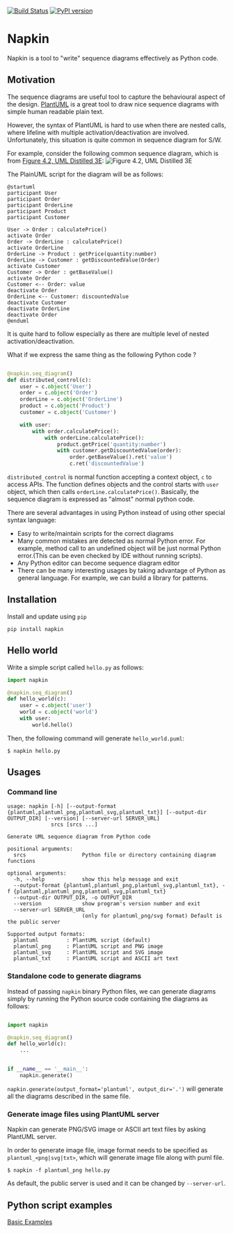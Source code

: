 [![Build Status](https://travis-ci.org/pinetr2e/napkin.svg?branch=master)](https://travis-ci.org/pinetr2e/napkin)
[![PyPI version](https://badge.fury.io/py/napkin.svg)](https://badge.fury.io/py/napkin)
# Napkin

Napkin is a tool to "write" sequence diagrams effectively as Python code.


## Motivation
The sequence diagrams are useful tool to capture the behavioural aspect of the
design. [PlantUML](http://plantuml.com) is a great tool to draw nice sequence
diagrams with simple human readable plain text.

However, the syntax of PlantUML is hard to use when there are nested calls,
where lifeline with multiple activation/deactivation are involved.
Unfortunately, this situation is quite common in sequence diagram for S/W.

For example, consider the following common sequence diagram,
which is from [Figure 4.2, UML Distilled 3E](https://my.safaribooksonline.com/book/software-engineering-and-development/uml/0321193687/sequence-diagrams/ch04):
![Figure 4.2, UML Distilled 3E](images/distributed_control.png)

The PlainUML script for the diagram will be as follows:
```plantuml
@startuml
participant User
participant Order
participant OrderLine
participant Product
participant Customer

User -> Order : calculatePrice()
activate Order
Order -> OrderLine : calculatePrice()
activate OrderLine
OrderLine -> Product : getPrice(quantity:number)
OrderLine -> Customer : getDiscountedValue(Order)
activate Customer
Customer -> Order : getBaseValue()
activate Order
Customer <-- Order: value
deactivate Order
OrderLine <-- Customer: discountedValue
deactivate Customer
deactivate OrderLine
deactivate Order
@enduml
```
It is quite hard to follow especially as there are multiple level of nested activation/deactivation.

What if we express the same thing as the following Python code ?
```python

@napkin.seq_diagram()
def distributed_control(c):
    user = c.object('User')
    order = c.object('Order')
    orderLine = c.object('OrderLine')
    product = c.object('Product')
    customer = c.object('Customer')

    with user:
        with order.calculatePrice():
            with orderLine.calculatePrice():
                product.getPrice('quantity:number')
                with customer.getDiscountedValue(order):
                    order.getBaseValue().ret('value')
                    c.ret('discountedValue')
```
`distributed_control` is normal function accepting a context object, `c` to access APIs.
The function defines objects and the control starts with `user` object, which then calls `orderLine.calculatePrice()`.
Basically, the sequence diagram is expressed as "almost" normal python code.

There are several advantages in using Python instead of using other special
syntax language:
* Easy to write/maintain scripts for the correct diagrams
* Many common mistakes are detected as normal Python error. For example, method
  call to an undefined object will be just normal Python error.(This can be even
  checked by IDE without running scripts).
* Any Python editor can become sequence diagram editor
* There can be many interesting usages by taking advantage of Python as general
  language. For example, we can build a library for patterns.


## Installation

Install and update using `pip`
```
pip install napkin
```

## Hello world

Write a simple script called `hello.py` as follows:

```python
import napkin

@napkin.seq_diagram()
def hello_world(c):
    user = c.object('user')
    world = c.object('world')
    with user:
        world.hello()
```
Then, the following command will generate `hello_world.puml`:
```
$ napkin hello.py
```

## Usages

### Command line
```
usage: napkin [-h] [--output-format {plantuml,plantuml_png,plantuml_svg,plantuml_txt}] [--output-dir OUTPUT_DIR] [--version] [--server-url SERVER_URL]
              srcs [srcs ...]

Generate UML sequence diagram from Python code

positional arguments:
  srcs                  Python file or directory containing diagram functions

optional arguments:
  -h, --help            show this help message and exit
  --output-format {plantuml,plantuml_png,plantuml_svg,plantuml_txt}, -f {plantuml,plantuml_png,plantuml_svg,plantuml_txt}
  --output-dir OUTPUT_DIR, -o OUTPUT_DIR
  --version             show program's version number and exit
  --server-url SERVER_URL
                        (only for plantuml_png/svg format) Default is the public server

Supported output formats:
  plantuml         : PlantUML script (default)
  plantuml_png     : PlantUML script and PNG image
  plantuml_svg     : PlantUML script and SVG image
  plantuml_txt     : PlantUML script and ASCII art text
```

### Standalone code to generate diagrams

Instead of passing `napkin` binary Python files, we can generate diagrams simply by running
the Python source code containing the diagrams as follows:
```python

import napkin

@napkin.seq_diagram()
def hello_world(c):
    ...


if __name__ == '__main__':
    napkin.generate()
```
`napkin.generate(output_format='plantuml', output_dir='.')` will generate all the diagrams described in the same file.


### Generate image files using PlantUML server

Napkin can generate PNG/SVG image or ASCII art text files by asking PlantUML
server.

In order to generate image file, image format needs to be specified as `plantuml_<png|svg|txt>`, which will generate image file along with puml file.
```
$ napkin -f plantuml_png hello.py
```

As default, the public server is used and it can be changed by `--server-url`.

## Python script examples
[Basic Examples](./DEMO_EXAMPLES.md)
